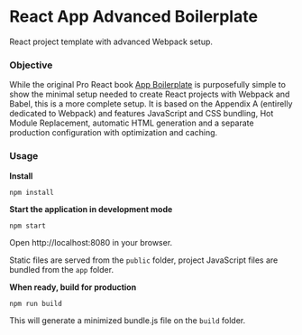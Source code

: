 React App Advanced Boilerplate
=====================

React project template with advanced Webpack setup.

### Objective

While the original Pro React book [App Boilerplate](https://github.com/pro-react/react-app-boilerplate) is purposefully simple to show the minimal setup needed to create React projects with Webpack and Babel, this is a more complete setup. It is based on the Appendix A (entirelly dedicated to Webpack) and features JavaScript and CSS bundling, Hot Module Replacement, automatic HTML generation and a separate production configuration with optimization and caching.

### Usage

**Install**
```
npm install
```

**Start the application in development mode**
```
npm start
```

Open http://localhost:8080 in your browser.

Static files are served from the `public` folder, project JavaScript files are bundled from the `app` folder.

**When ready, build for production**
```
npm run build
```

This will generate a minimized bundle.js file on the `build` folder.
